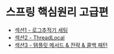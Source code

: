 # 스프링 핵심원리 고급편

* [섹션1 - 로그추적기 세팅](./advanced/섹션별readme모음/섹션1-예제만들기-로그%20추적기.md)
* [섹션2 - ThreadLocal](./advanced/섹션별readme모음/섹션2-쓰레드로컬.md)
* [섹션3 - 템플릿 메서드 & 전략 & 콜백 패턴](./advanced/섹션별readme모음/섹션3-템플릿메서드-전략-콜백.md)